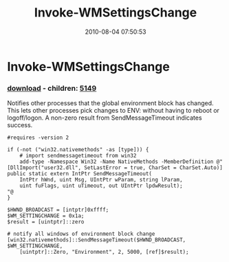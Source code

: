 ﻿---
pid:            2049
poster:         Oisin Grehan
title:          Invoke-WMSettingsChange
date:           2010-08-04 07:50:53
format:         posh
parent:         0
parent:         0
children:       5149
---

# Invoke-WMSettingsChange

### [download](2049.ps1) - children: [5149](5149.md)

Notifies other processes that the global environment block has changed. This lets other processes pick changes to ENV: without having to reboot or logoff/logon. A non-zero result from SendMessageTimeout indicates success.

```posh
#requires -version 2

if (-not ("win32.nativemethods" -as [type])) {
    # import sendmessagetimeout from win32
    add-type -Namespace Win32 -Name NativeMethods -MemberDefinition @"
[DllImport("user32.dll", SetLastError = true, CharSet = CharSet.Auto)]
public static extern IntPtr SendMessageTimeout(
    IntPtr hWnd, uint Msg, UIntPtr wParam, string lParam,
    uint fuFlags, uint uTimeout, out UIntPtr lpdwResult);
"@
}

$HWND_BROADCAST = [intptr]0xffff;
$WM_SETTINGCHANGE = 0x1a;
$result = [uintptr]::zero

# notify all windows of environment block change
[win32.nativemethods]::SendMessageTimeout($HWND_BROADCAST, $WM_SETTINGCHANGE,
	[uintptr]::Zero, "Environment", 2, 5000, [ref]$result);



```
